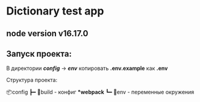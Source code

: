 # Dictionary test app

## node version v16.17.0

## Запуск проекта:

В директории **_config_** -> **_env_** копировать **.env.example** как **.env**

Структура проекта:

📦config
┣━ 📂build - конфиг **\*webpack**
┗━ 📂env - переменные окружения
